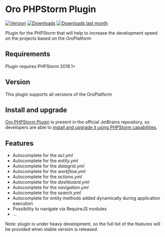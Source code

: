 Oro PHPStorm Plugin
========================

[![Version](http://phpstorm.espend.de/badge/8449/version)](https://plugins.jetbrains.com/plugin/8449)
[![Downloads](http://phpstorm.espend.de/badge/8449/downloads)](https://plugins.jetbrains.com/plugin/8449)
[![Downloads last month](http://phpstorm.espend.de/badge/8449/last-month)](https://plugins.jetbrains.com/plugin/8449)

Plugin for the PHPStorm that will help to increase the development speed on the projects based on the OroPlatform

Requirements
-----------------------------
Plugin requires PHPStorm 2016.1+

Version
-----------------------------
This plugin supports all versions of the OroPlatform

Install and upgrade
-----------------------------
[Oro PHPStorm Plugin](https://plugins.jetbrains.com/plugin/8449) is present in the official JetBrains repository, so developers are able to [install and upgrade it using PHPStorm capabilities](https://www.jetbrains.com/help/phpstorm/2016.1/managing-plugins.html).

Features
-----------------------------
- Autocomplete for the *acl.yml*
- Autocomplete for the *entity.yml*
- Autocomplete for the *datagrid.yml*
- Autocomplete for the *workflow.yml*
- Autocomplete for the *actions.yml*
- Autocomplete for the *dashboard.yml*
- Autocomplete for the *navigation.yml*
- Autocomplete for the *search.yml*
- Autocomplete for entity methods added dynamically during application execution
- Possibility to navigate via RequireJS modules
- ...

Note: plugin is under heavy development, so the full list of the features will be provided when stable version is released.


